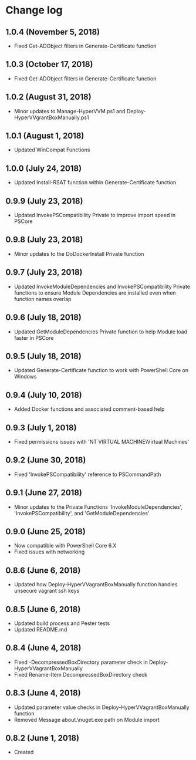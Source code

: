# Change log

## 1.0.4 (November 5, 2018)

- Fixed Get-ADObject filters in Generate-Certificate function

## 1.0.3 (October 17, 2018)

- Fixed Get-ADObject filters in Generate-Certificate function

## 1.0.2 (August 31, 2018)

- Minor updates to Manage-HyperVVM.ps1 and Deploy-HyperVVgrantBoxManually.ps1

## 1.0.1 (August 1, 2018)

- Updated WinCompat Functions

## 1.0.0 (July 24, 2018)

- Updated Install-RSAT function within Generate-Certificate function

## 0.9.9 (July 23, 2018)

- Updated InvokePSCompatibility Private to improve import speed in PSCore

## 0.9.8 (July 23, 2018)

- Minor updates to the DoDockerInstall Private function

## 0.9.7 (July 23, 2018)

- Updated InvokeModuleDependencies and InvokePSCompatibility Private functions to ensure Module Dependencies are installed even when function names overlap

## 0.9.6 (July 18, 2018)

- Updated GetModuleDependencies Private function to help Module load faster in PSCore

## 0.9.5 (July 18, 2018)

- Updated Generate-Certificate function to work with PowerShell Core on Windows

## 0.9.4 (July 10, 2018)

- Added Docker functions and associated comment-based help

## 0.9.3 (July 1, 2018)

- Fixed permissions issues with 'NT VIRTUAL MACHINE\Virtual Machines'

## 0.9.2 (June 30, 2018)

- Fixed 'InvokePSCompatibility' reference to PSCommandPath

## 0.9.1 (June 27, 2018)

- Minor updates to the Private Functions 'InvokeModuleDependencies', 'InvokePSCompatibility', and 'GetModuleDependencies'

## 0.9.0 (June 25, 2018)

- Now compatible with PowerShell Core 6.X
- Fixed issues with networking

## 0.8.6 (June 6, 2018)

- Updated how Deploy-HyperVVagrantBoxManually function handles unsecure vagrant ssh keys

## 0.8.5 (June 6, 2018)

- Updated build process and Pester tests
- Updated README.md

## 0.8.4 (June 4, 2018)

- Fixed -DecompressedBoxDirectory parameter check in Deploy-HyperVVagrantBoxManually
- Fixed Rename-Item DecompressedBoxDirectory check

## 0.8.3 (June 4, 2018)

- Updated parameter value checks in Deploy-HyperVVagrantBoxManually function
- Removed Message about.\nuget.exe path on Module import

## 0.8.2 (June 1, 2018)

- Created

